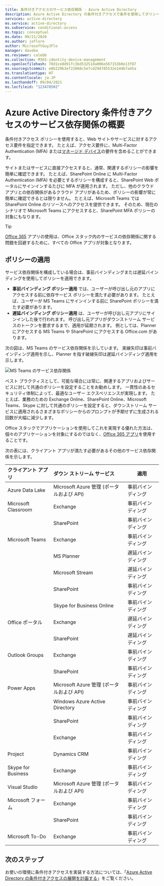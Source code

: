 ```yaml
---
title: 条件付きアクセスのサービス依存関係 - Azure Active Directory
description: Azure Active Directory の条件付きアクセスで条件を使用してポリシーをトリガーする方法について説明します。
services: active-directory
ms.service: active-directory
ms.subservice: conditional-access
ms.topic: conceptual
ms.date: 09/21/2020
ms.author: joflore
author: MicrosoftGuyJFlo
manager: daveba
ms.reviewer: calebb
ms.collection: M365-identity-device-management
ms.openlocfilehash: 78d1ce8d91fc3bd53251da006e567153b0e13f87
ms.sourcegitcommit: e8b229b3ef22068c5e7cd294785532e144b7a45a
ms.translationtype: HT
ms.contentlocale: ja-JP
ms.lasthandoff: 09/04/2021
ms.locfileid: "123478502"
---
```

# <a name="what-are-service-dependencies-in-azure-active-directory-conditional-access"></a>Azure Active Directory 条件付きアクセスのサービス依存関係の概要 

条件付きアクセス ポリシーを使用すると、Web サイトやサービスに対するアクセス要件を指定できます。 たとえば、アクセス要件に、Multi-Factor Authentication (MFA) または[マネージド デバイス](require-managed-devices.md)の要件を含めることができます。 

サイトまたはサービスに直接アクセスすると、通常、関連するポリシーの影響を簡単に確認できます。 たとえば、SharePoint Online に Multi-Factor Authentication (MFA) を必要とするポリシーを構成すると、SharePoint Web ポータルにサインインするたびに MFA が適用されます。 ただし、他のクラウド アプリとの依存関係があるクラウド アプリがあるため、ポリシーの影響が常に簡単に確認できるとは限りません。 たとえば、Microsoft Teams では SharePoint Online のリソースへのアクセスを提供できます。 そのため、現在のシナリオで Microsoft Teams にアクセスすると、SharePoint MFA ポリシーの対象にもなります。 

> [!TIP]
> [Office 365](concept-conditional-access-cloud-apps.md#office-365) アプリの使用は、Office スタック内のサービスの依存関係に関する問題を回避するために、すべての Office アプリが対象となります。

## <a name="policy-enforcement"></a>ポリシーの適用 

サービス依存関係を構成している場合は、事前バインディングまたは遅延バインディングを使用してポリシーを適用できます。 

- **事前バインディング ポリシー適用** では、ユーザーが呼び出し元のアプリにアクセスする前に依存サービス ポリシーを満たす必要があります。 たとえば、ユーザーが MS Teams にサインインする前に SharePoint ポリシーを満たす必要があります。 
- **遅延バインディング ポリシー適用** は、ユーザーが呼び出し元アプリにサインインした後で行われます。 呼び出し元アプリがダウンストリーム サービスのトークンを要求するまで、適用が延期されます。 例としては、Planner にアクセスする MS Teams や SharePoint にアクセスする Office.com があります。 

次の図は、MS Teams のサービス依存関係を示しています。 実線矢印は事前バインディング適用を示し、Planner を指す破線矢印は遅延バインディング適用を示します。 

![MS Teams のサービス依存関係](./media/service-dependencies/01.png)

ベスト プラクティスとして、可能な場合には常に、関連するアプリおよびサービスに対して共通のポリシーを設定することをお勧めします。 一貫性のあるセキュリティ体制によって、最適なユーザー エクスペリエンスが実現します。 たとえば、業務のための Exchange Online、SharePoint Online、Microsoft Teams、Skype に対して共通のポリシーを設定すると、ダウンストリーム サービスに適用されるさまざまなポリシーからのプロンプトが予期せずに生成される回数が大幅に減少します。 

Office スタックでアプリケーションを使用してこれを実現する優れた方法は、個々のアプリケーションを対象にするのではなく、[Office 365 アプリ](concept-conditional-access-cloud-apps.md#office-365)を使用することです。

次の表には、クライアント アプリが満たす必要があるその他のサービス依存関係を示します。  

| クライアント アプリ         | ダウン ストリーム サービス                          | 適用 |
| :--                 | :--                                         | ---         | 
| Azure Data Lake     | Microsoft Azure 管理 (ポータルおよび API) | 事前バインディング |
| Microsoft Classroom | Exchange                                    | 事前バインディング |
|                     | SharePoint                                  | 事前バインディング |
| Microsoft Teams     | Exchange                                    | 事前バインディング |
|                     | MS Planner                                  | 遅延バインディング  |
|                     | Microsoft Stream                            | 遅延バインディング  |
|                     | SharePoint                                  | 事前バインディング |
|                     | Skype for Business Online                   | 事前バインディング |
| Office ポータル       | Exchange                                    | 遅延バインディング  |
|                     | SharePoint                                  | 遅延バインディング  |
| Outlook Groups      | Exchange                                    | 事前バインディング |
|                     | SharePoint                                  | 事前バインディング |
| Power Apps           | Microsoft Azure 管理 (ポータルおよび API) | 事前バインディング |
|                     | Windows Azure Active Directory              | 事前バインディング |
|                     | SharePoint                                  | 事前バインディング |
|                     | Exchange                                    | 事前バインディング |
| Project             | Dynamics CRM                                | 事前バインディング |
| Skype for Business  | Exchange                                    | 事前バインディング |
| Visual Studio       | Microsoft Azure 管理 (ポータルおよび API) | 事前バインディング |
| Microsoft フォーム     | Exchange                                    | 事前バインディング |
|                     | SharePoint                                  | 事前バインディング |
| Microsoft To-Do     | Exchange                                    | 事前バインディング |

## <a name="next-steps"></a>次のステップ

お使いの環境に条件付きアクセスを実装する方法については、「[Azure Active Directory の条件付きアクセスの展開を計画する](plan-conditional-access.md)」をご覧ください。
